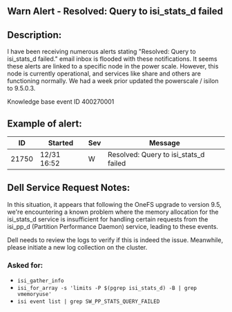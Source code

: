 ## Warn Alert - Resolved: Query to isi_stats_d failed

## Description:
I have been receiving numerous alerts stating "Resolved: Query to isi_stats_d failed." email inbox is flooded with these notifications. It seems these alerts are linked to a specific node in the power scale. However, this node is currently operational, and services like share and others are functioning normally. 
We had a week prior updated the powerscale / isilon to 9.5.0.3.

Knowledge base event ID 400270001 

## Example of alert:

| ID    | Started       | Sev | Message                                     |
|-------|---------------|-----|---------------------------------------------|
| 21750 | 12/31 16:52   | W   | Resolved: Query to isi_stats_d failed       |


## Dell Service Request Notes:
In this situation, it appears that following the OneFS upgrade to version 9.5, we're encountering a known problem where the memory allocation for the isi_stats_d service is insufficient for handling certain requests from the isi_pp_d (Partition Performance Daemon) service, leading to these events.

Dell needs to review the logs to verify if this is indeed the issue. Meanwhile, please initiate a new log collection on the cluster. 

### Asked for:
- `isi_gather_info`
- `isi_for_array -s 'limits -P $(pgrep isi_stats_d) -B | grep vmemoryuse'`
- `isi event list | grep SW_PP_STATS_QUERY_FAILED`
